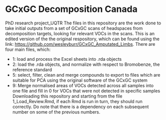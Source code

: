 # GCxGC Decomposition Canada
PhD research project_UQTR
The files in this repository are the work done to take initial outputs from a set of GCxGC scans of headspaces from decomposition targets, looking for relevant VOCs in the scans. This is an edited version of the the original respository, which can be found using the link: https://github.com/wesleyburr/GCxGC_Amputated_Limbs. 
There are four main files, which:
* 1: load and process the Excel sheets into .rda objects
* 2: load the .rda objects, and normalize with respect to Bromobenze, the reference standard
* 5: select, filter, clean and merge compounds to export to files which are suitable for PCA using the original software of the GCxGC system
* 9: Merge normalised areas of VOCs detected across all samples into one file and fill in 0 for VOCs that were not detected in specific samples
Downloading this repository and starting from the file 1_Load_Review.Rmd, if each Rmd is run in turn, they should run correctly. Do note that there is a dependency on each subsequent number on some of the previous numbers.
